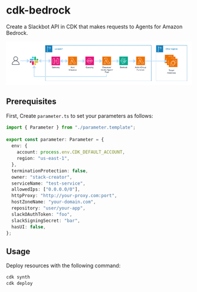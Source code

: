 cdk-bedrock
===========

Create a Slackbot API in CDK that makes requests to Agents for Amazon Bedrock.

![diagram_pt1](docs/diagram.png)

Prerequisites
-------------

First, Create `parameter.ts` to set your parameters as follows:

```ts
import { Parameter } from "./parameter.template";

export const parameter: Parameter = {
  env: {
    account: process.env.CDK_DEFAULT_ACCOUNT,
    region: "us-east-1",
  },
  terminationProtection: false,
  owner: "stack-creator",
  serviceName: "test-service",
  allowedIps: ["0.0.0.0/0"],
  httpProxy: "http://your-proxy.com:port",
  hostZoneName: "your-domain.com",
  repository: "user/your-app",
  slackOAuthToken: "foo",
  slackSigningSecret: "bar",
  hasUI: false,
};
```

Usage
-----

Deploy resources with the following command:

```sh
cdk synth
cdk deploy
```
